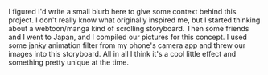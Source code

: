 I figured I'd write a small blurb here to give some context behind this project. I don't really know what originally inspired me, but I started thinking about a webtoon/manga kind of scrolling storyboard. Then some friends and I went to Japan, and I compiled our pictures for this concept. I used some janky animation filter from my phone's camera app and threw our images into this storyboard. All in all I think it's a cool little effect and something pretty unique at the time.
